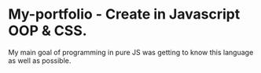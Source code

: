# My-portfolio - Create in Javascript OOP & CSS.
My main goal of programming in pure JS was getting to know this language as well as possible.

